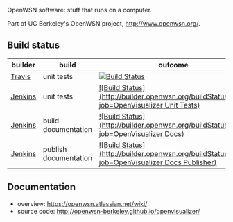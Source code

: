 OpenWSN software: stuff that runs on a computer.

Part of UC Berkeley's OpenWSN project, http://www.openwsn.org/.

Build status
------------

|              builder                                                         |      build            | outcome
| ---------------------------------------------------------------------------- | --------------------- | -------
| [Travis](https://travis-ci.org/openwsn-berkeley/openwsn-sw)                  | unit tests            | [![Build Status](https://travis-ci.org/openwsn-berkeley/openwsn-sw.png?branch=develop)](https://travis-ci.org/openwsn-berkeley/openwsn-sw)
| [Jenkins](http://builder.openwsn.org/job/OpenVisualizer%20Unit%20Tests/)     | unit tests            | [![Build Status](http://builder.openwsn.org/buildStatus/icon?job=OpenVisualizer Unit Tests)](http://builder.openwsn.org/job/OpenVisualizer%20Unit%20Tests/)
| [Jenkins](http://builder.openwsn.org/job/OpenVisualizer%20Docs/)             | build documentation   | [![Build Status](http://builder.openwsn.org/buildStatus/icon?job=OpenVisualizer Docs)](http://builder.openwsn.org/job/OpenVisualizer%20Docs/)
| [Jenkins](http://builder.openwsn.org/job/OpenVisualizer%20Docs%20Publisher/) | publish documentation | [![Build Status](http://builder.openwsn.org/buildStatus/icon?job=OpenVisualizer Docs Publisher)](http://builder.openwsn.org/job/OpenVisualizer%20Docs%20Publisher/)

Documentation
-------------

- overview: https://openwsn.atlassian.net/wiki/
- source code: http://openwsn-berkeley.github.io/openvisualizer/
